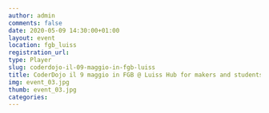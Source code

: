 ```yaml
---
author: admin
comments: false
date: 2020-05-09 14:30:00+01:00
layout: event
location: fgb_luiss
registration_url:
type: Player
slug: coderdojo-il-09-maggio-in-fgb-luiss
title: CoderDojo il 9 maggio in FGB @ Luiss Hub for makers and students
img: event_03.jpg
thumb: event_03.jpg
categories:
---
```

